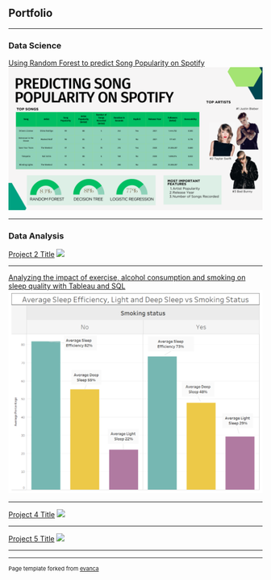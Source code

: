 ## Portfolio

---

### Data Science 

[Using Random Forest to predict Song Popularity on Spotify](/Capstone_page.md)
<img src="images/Presentation Dashboard.png"/>

---

### Data Analysis

[Project 2 Title](/pdf/sample_presentation.pdf)
<img src="images/dummy_thumbnail.jpg?raw=true"/>

---
[Analyzing the impact of exercise, alcohol consumption and smoking on sleep quality with Tableau and SQL](/Sleep_Study_page.md)
<img src="images/Smoking Dashboard1.png"/>

---
[Project 4 Title](http://example.com/)
<img src="images/dummy_thumbnail.jpg?raw=true"/>

---
[Project 5 Title](http://example.com/)
<img src="images/dummy_thumbnail.jpg?raw=true"/>


---




---
<p style="font-size:11px">Page template forked from <a href="https://github.com/evanca/quick-portfolio">evanca</a></p>
<!-- Remove above link if you don't want to attibute -->
